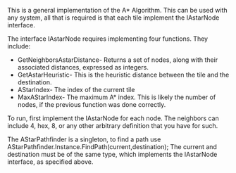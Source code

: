 This is a general implementation of the A* Algorithm. This can be used with any system, all that is required is that each tile implement the IAstarNode interface. 

The interface IAstarNode requires implementing four functions. They include:
* GetNeighborsAstarDistance- Returns a set of nodes, along with their associated distances, expressed as integers.
* GetAstarHeuristic- This is the heuristic distance between the tile and the destination.
* AStarIndex- The index of the current tile
* MaxAStarIndex- The maximum A* index. This is likely the number of nodes, if the previous function was done correctly.

To run, first implement the IAstarNode for each node. The neighbors can include 4, hex, 8, or any other arbitrary definition that you have for such. 

The AStarPathfinder is a singleton, to find a path use AStarPathfinder.Instance.FindPath(current,destination); The current and destination must be of the same type, which implements the IAstarNode interface, as specified above.
